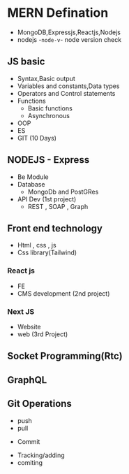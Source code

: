 # MERN Defination
- MongoDB,Expressjs,Reactjs,Nodejs
- nodejs
-`node-v`- node version check
## JS basic
- Syntax,Basic output
- Variables and constants,Data types
- Operators and Control statements
-  Functions 
    - Basic functions 
    - Asynchronous
- OOP
- ES 
- GIT
(10 Days)
## NODEJS - Express
- Be Module
- Database
    - MongoDb and PostGRes
- API Dev (1st project)
    - REST , SOAP , Graph

## Front end technology
- Html , css , js
- Css library(Tailwind)

### React js
- FE 
- CMS development (2nd project)

### Next JS
- Website
- web (3rd Project)

## Socket Programming(Rtc)
## GraphQL

## Git Operations
- push
- pull

 * Commit
 - Tracking/adding
 - comiting
